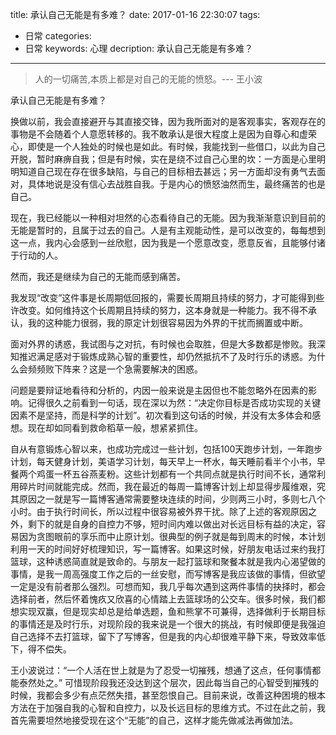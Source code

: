 title: 承认自己无能是有多难？
date: 2017-01-16 22:30:07
tags: 
- 日常
categories: 
- 日常
keywords: 心理
decription: 承认自己无能是有多难？

---

>人的一切痛苦,本质上都是对自己的无能的愤怒。--- 王小波

承认自己无能是有多难？

换做以前，我会直接避开与其直接交锋，因为我所面对的是客观事实，客观存在的事物是不会随着个人意愿转移的。我不敢承认是很大程度上是因为自尊心和虚荣心，即使是一个人独处的时候也是如此。有时候，我能找到一些借口，以此为自己开脱，暂时麻痹自我；但是有时候，实在是绕不过自己心里的坎：一方面是心里明明知道自己现在存在很多缺陷，与自己的目标相去甚远；另一方面却没有勇气去面对，具体地说是没有信心去战胜自我。于是内心的愤怒油然而生，最终痛苦的也是自己。

现在，我已经能以一种相对坦然的心态看待自己的无能。因为我渐渐意识到目前的无能是暂时的，且属于过去的自己。人是有主观能动性，是可以改变的，每每想到这一点，我内心会感到一丝欣慰，因为我是一个愿意改变，愿意反省，且能够付诸于行动的人。

然而，我还是继续为自己的无能而感到痛苦。

我发现“改变”这件事是长周期低回报的，需要长周期且持续的努力，才可能得到些许改变。如何维持这个长周期且持续的努力，这本身就是一种能力。我不得不承认，我的这种能力很弱，我的原定计划很容易因为外界的干扰而搁置或中断。

面对外界的诱惑，我试图与之对抗，有时候也会取胜，但是大多数都是惨败。我深知推迟满足感对于锻炼成熟心智的重要性，却仍然抵抗不了及时行乐的诱惑。为什么会频频败下阵来？这是一个急需要解决的困惑。

问题是要辩证地看待和分析的，内因一般来说是主因但也不能忽略外在因素的影响。记得很久之前看到一句话，现在深以为然：“决定你目标是否成功实现的关键因素不是坚持，而是科学的计划”。初次看到这句话的时候，并没有太多体会和感想。现在却如同看到救命稻草一般，想紧紧抓住。

自从有意锻炼心智以来，也成功完成过一些计划，包括100天跑步计划，一年跑步计划，每天健身计划，美语学习计划，每天早上一杯水，每天睡前看半个小书，早餐两个鸡蛋一杯五谷燕麦粉。这些计划都有一个共同点就是执行时间不长，通常利用碎片时间就能完成。然而，我在最近的每周一篇博客计划上却显得步履维艰，究其原因之一就是写一篇博客通常需要整块连续的时间，少则两三小时，多则七八个小时。由于执行时间长，所以过程中很容易被外界干扰。除了上述的客观原因之外，剩下的就是自身的自控力不够，短时间内难以做出对长远目标有益的决定，容易因为贪图眼前的享乐而中止原计划。很典型的例子就是每到周末的时候，本计划利用一天的时间好好梳理知识，写一篇博客。如果这时候，好朋友电话过来约我打篮球，这种诱惑简直就是致命的。与朋友一起打篮球和聚餐本就是我内心渴望做的事情，是我一周高强度工作之后的一丝安慰，而写博客是我应该做的事情，但欲望一定是没有前者那么强烈。可想而知，我几乎每次遇到这两件事情的抉择时，都会选择前者，然后怀着愧疚又欣喜的心情踏上去篮球场的公交车。很多时候，我们都想实现双赢，但是现实却总是给单选题，鱼和熊掌不可兼得，选择做利于长期目标的事情还是及时行乐，对现阶段的我来说是一个很大的挑战，有时候即便是我强迫自己选择不去打篮球，留下了写博客，但是我的内心却很难平静下来，导致效率低下，得不偿失。

王小波说过：“一个人活在世上就是为了忍受一切摧残，想通了这点，任何事情都能泰然处之。” 可惜现阶段我还没达到这个层次，因此每当自己的心智受到摧残的时候，我都会多少有点茫然失措，甚至怨恨自己。目前来说，改善这种困境的根本方法在于加强自我的心智和自控力，以及长远目标的思维方式。不过在此之前，我首先需要坦然地接受现在这个“无能”的自己，这样才能先做减法再做加法。